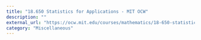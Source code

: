 ```yaml
---
title: "18.650 Statistics for Applications - MIT OCW"
description: ""
external_url: "https://ocw.mit.edu/courses/mathematics/18-650-statistics-for-applications-fall-2016/lecture-videos/"
category: "Miscellaneous"
---
```

